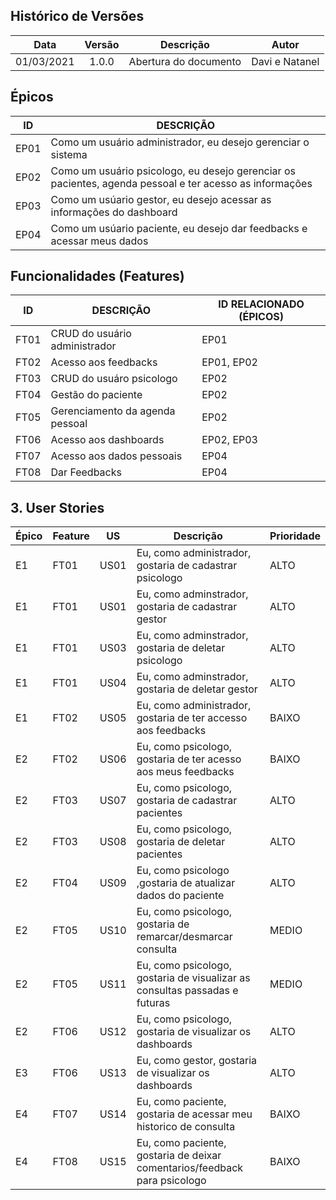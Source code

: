 ## Histórico de Versões

| Data       | Versão | Descrição            |         Autor             |
|:----------:|:------:|:--------------------:|:-------------------------:|
| 01/03/2021 | 1.0.0 | Abertura do documento | Davi e Natanel |


## Épicos
| ID | DESCRIÇÃO | 
|----|-----------|
| EP01 | Como um usuário administrador, eu desejo gerenciar o sistema  |
| EP02 | Como um usuário psicologo, eu desejo gerenciar os pacientes, agenda pessoal e ter acesso as informações |
| EP03 | Como um usúario gestor, eu desejo acessar as informações do dashboard|
| EP04 | Como um usúario paciente, eu desejo dar feedbacks e acessar meus dados|


## Funcionalidades (Features)
| ID | DESCRIÇÃO | ID RELACIONADO (ÉPICOS) |
|----|-----------|----------------|
| FT01 | CRUD do usuário administrador | EP01 |
| FT02 | Acesso aos feedbacks  | EP01, EP02 |
| FT03 | CRUD do usuáro psicologo  | EP02 |
| FT04 | Gestão do paciente | EP02 |
| FT05 | Gerenciamento da agenda pessoal | EP02 |
| FT06 | Acesso aos dashboards | EP02, EP03 |
| FT07 | Acesso aos dados pessoais | EP04 |
| FT08 | Dar Feedbacks | EP04 | 


## 3. User Stories
Épico|Feature|US|Descrição|Prioridade
-|-|-|-|-
E1|FT01|US01|Eu, como administrador, gostaria de cadastrar psicologo | ALTO
E1|FT01|US01|Eu, como adminstrador, gostaria de cadastrar gestor| ALTO 
E1|FT01|US03|Eu, como adminstrador, gostaria de deletar psicologo| ALTO 
E1|FT01|US04|Eu, como adminstrador, gostaria de deletar gestor| ALTO
E1|FT02|US05|Eu, como administrador, gostaria de ter accesso aos feedbacks| BAIXO
E2|FT02|US06|Eu, como psicologo, gostaria de ter acesso aos meus feedbacks| BAIXO 
E2|FT03|US07|Eu, como psicologo, gostaria de cadastrar pacientes| ALTO 
E2|FT03|US08|Eu, como psicologo, gostaria de deletar pacientes| ALTO
E2|FT04|US09|Eu, como psicologo ,gostaria de atualizar dados do paciente | ALTO
E2|FT05|US10|Eu, como psicologo, gostaria de remarcar/desmarcar consulta| MEDIO
E2|FT05|US11|Eu, como psicologo, gostaria de visualizar as consultas passadas e futuras| MEDIO
E2|FT06|US12|Eu, como psicologo, gostaria de visualizar os dashboards| ALTO
E3|FT06|US13|Eu, como gestor, gostaria de visualizar os dashboards | ALTO
E4|FT07|US14|Eu, como paciente, gostaria de acessar meu historico de consulta| BAIXO
E4|FT08|US15|Eu, como paciente, gostaria de deixar comentarios/feedback para psicologo| BAIXO
